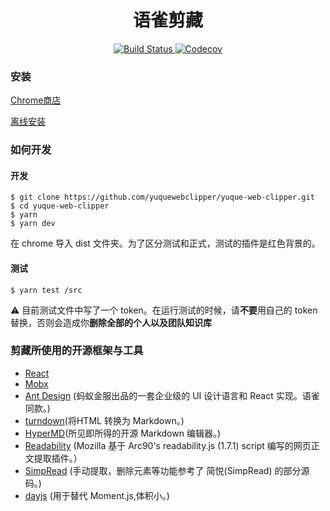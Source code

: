 
<h1 align="center">语雀剪藏</h1>
<p align="center">
    <a href="https://travis-ci.org/yuquewebclipper/yuque-web-clipper">
      <img src="https://img.shields.io/travis/yuquewebclipper/yuque-web-clipper/master.svg?style=flat-square" alt="Build Status">
    </a>
    <a href="https://codecov.io/gh/yuquewebclipper/yuque-web-clipper">
      <img src="https://img.shields.io/codecov/c/github/yuquewebclipper/yuque-web-clipper/master.svg?style=flat-square" alt="Codecov">
    </a>
</p>

### 安装

[Chrome商店](https://chrome.google.com/webstore/detail/语雀剪藏/pdecnpgmmhjfnoiebndphjggimhjhdog)

[离线安装](https://www.yuque.com/yuqueclipper/av5y68/ayau8f)

### 如何开发

#### 开发

```
$ git clone https://github.com/yuquewebclipper/yuque-web-clipper.git
$ cd yuque-web-clipper
$ yarn
$ yarn dev
```

在 chrome 导入 dist 文件夹。为了区分测试和正式，测试的插件是红色背景的。


#### 测试

```
$ yarn test /src
```

⚠️ 目前测试文件中写了一个 token。在运行测试的时候，请**不要**用自己的 token 替换，否则会造成你**删除全部的个人以及团队知识库**

### 剪藏所使用的开源框架与工具

+ [React](https://github.com/facebook/react/)  
+ [Mobx](https://github.com/mobxjs/mobx)
+ [Ant Design](https://github.com/ant-design/ant-design/) (蚂蚁金服出品的一套企业级的 UI 设计语言和 React 实现。语雀同款。)
+ [turndown](https://github.com/domchristie/turndown)(将HTML 转换为 Markdown。)
+ [HyperMD](https://github.com/laobubu/HyperMD)(所见即所得的开源 Markdown 编辑器。)
+ [Readability](https://github.com/mozilla/readability) (Mozilla 基于 Arc90's readability.js (1.7.1) script 编写的网页正文提取插件。）
+ [SimpRead](https://github.com/Kenshin/simpread) (手动提取，删除元素等功能参考了 简悦(SimpRead) 的部分源码。)
+ [dayjs](https://github.com/iamkun/dayjs) (用于替代 Moment.js,体积小。)
